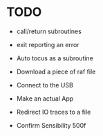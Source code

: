 # TODO

- call/return subroutines
- exit reporting an error

- Auto tocus as a subroutine
- Download a piece of raf file
- Connect to the USB
- Make an actual App
- Redirect IO traces to a file
+ Confirm Sensibility 500f

